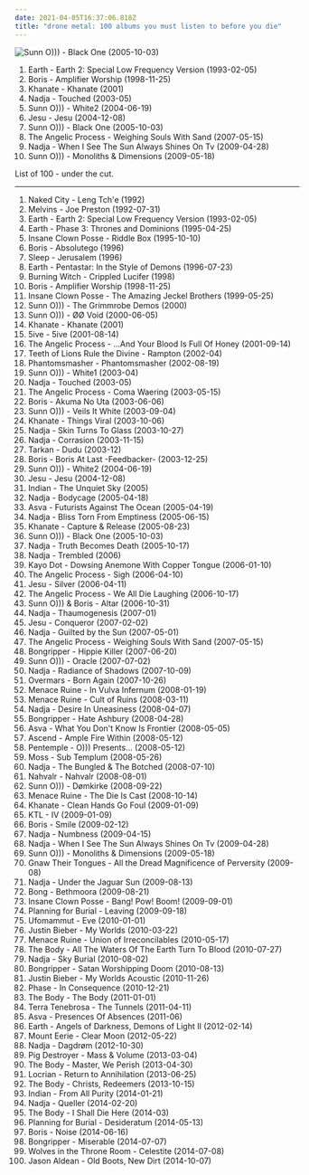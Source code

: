 ```yaml
---
date: 2021-04-05T16:37:06.818Z
title: "drone metal: 100 albums you must listen to before you die"
---
```

![Sunn O))) - Black One (2005-10-03)](http://coverartarchive.org/release/a87bb818-1584-4792-a4ea-ede2a752670f/12224448032-500.jpg "Sunn O))) - Black One (2005-10-03)")
<ol class="albums">
<li data-cover="https://img.discogs.com/QPW4f0c-NOmLiXlyif-8uUVQh3c=/fit-in/600x603/filters:strip_icc():format(jpeg):mode_rgb():quality(90)/discogs-images/R-350902-1474027695-1021.jpeg.jpg" data-tags="drone, drone doom" role="button">Earth - Earth 2: Special Low Frequency Version (1993-02-05)</li>
<li data-cover="http://coverartarchive.org/release/62965196-d2ef-4200-92f3-6e67dad070cd/3847276873-500.jpg" data-tags="drone, doom metal" role="button">Boris - Amplifier Worship (1998-11-25)</li>
<li data-cover="http://coverartarchive.org/release/918ce11f-a9fb-4d3c-be10-c0b55e510145/11462273056-500.jpg" data-tags="doom metal, drone metal" role="button">Khanate - Khanate (2001)</li>
<li data-cover="http://coverartarchive.org/release/9c4d2fcd-2578-4b19-875b-8836ecf1f179/2704214622-500.jpg" data-tags="drone" role="button">Nadja - Touched (2003-05)</li>
<li data-cover="http://coverartarchive.org/release/6a291bd0-cc9d-41b8-899b-b1519b0b5034/21797764256-500.jpg" data-tags="drone, drone metal" role="button">Sunn O))) - White2 (2004-06-19)</li>
<li data-cover="http://coverartarchive.org/release/9b091bcd-f336-3381-a7c3-8783dff901d7/2536665650-500.jpg" data-tags="shoegaze, sludge" role="button">Jesu - Jesu (2004-12-08)</li>
<li data-cover="http://coverartarchive.org/release/a87bb818-1584-4792-a4ea-ede2a752670f/12224448032-500.jpg" data-tags="drone" role="button">Sunn O))) - Black One (2005-10-03)</li>
<li data-cover="http://coverartarchive.org/release/bafedfd5-3f00-34b7-8028-7ec83969dc3f/4890270894-500.jpg" data-tags="drone metal, shoegaze" role="button">The Angelic Process - Weighing Souls With Sand (2007-05-15)</li>
<li data-cover="http://coverartarchive.org/release/22b860d3-09ee-4e1c-ba2f-3098b2b24c2d/14944571300-500.jpg" data-tags="drone metal" role="button">Nadja - When I See The Sun Always Shines On Tv (2009-04-28)</li>
<li data-cover="http://coverartarchive.org/release/50f53ceb-8e3c-3508-8c4e-80479bf93040/21129584187-500.jpg" data-tags="drone" role="button">Sunn O))) - Monoliths & Dimensions (2009-05-18)</li>
</ol>
List of 100 - under the cut.
<!-- more -->

_________________

<ol class="albums">
<li data-cover="http://coverartarchive.org/release/40df820c-584f-4af3-a37f-a588aadeed74/10360629675-500.jpg" data-tags="drone metal, drone" role="button">
Naked City - Leng Tch'e (1992)
</li>
<li data-cover="http://coverartarchive.org/release/2a49f494-d753-4512-9840-1aed8b1def55/18235079201-500.jpg" data-tags="drone" role="button">
Melvins - Joe Preston (1992-07-31)
</li>
<li data-cover="https://img.discogs.com/QPW4f0c-NOmLiXlyif-8uUVQh3c=/fit-in/600x603/filters:strip_icc():format(jpeg):mode_rgb():quality(90)/discogs-images/R-350902-1474027695-1021.jpeg.jpg" data-tags="drone, drone doom" role="button">
Earth - Earth 2: Special Low Frequency Version (1993-02-05)
</li>
<li data-cover="https://img.discogs.com/NF1Av-gjTTdMYEU73RdJH-u0_PE=/fit-in/600x619/filters:strip_icc():format(jpeg):mode_rgb():quality(90)/discogs-images/R-16150803-1604299125-5521.jpeg.jpg" data-tags="drone" role="button">
Earth - Phase 3: Thrones and Dominions (1995-04-25)
</li>
<li data-cover="http://coverartarchive.org/release/773b1e1e-3fe6-4e8f-a5e4-117d45dd2d06/27358258265-500.jpg" data-tags="detroit" role="button">
Insane Clown Posse - Riddle Box (1995-10-10)
</li>
<li data-cover="http://coverartarchive.org/release/0cbb0772-d07f-4d50-9ad2-daefa57515de/12833237719-500.jpg" data-tags="drone" role="button">
Boris - Absolutego (1996)
</li>
<li data-cover="https://img.discogs.com/y2olKQ62QYPn5PGJ_EhdS33EkWM=/fit-in/600x600/filters:strip_icc():format(jpeg):mode_rgb():quality(90)/discogs-images/R-1097273-1191794769.jpeg.jpg" data-tags="doom metal, stoner rock, sludge" role="button">
Sleep - Jerusalem (1996)
</li>
<li data-cover="https://img.discogs.com/pe80Ii1unpA-pe7WB1eUUXU_zps=/fit-in/600x598/filters:strip_icc():format(jpeg):mode_rgb():quality(90)/discogs-images/R-10226360-1501304641-6236.jpeg.jpg" data-tags="stoner rock" role="button">
Earth - Pentastar: In the Style of Demons (1996-07-23)
</li>
<li data-cover="http://coverartarchive.org/release/a44cd64a-aecc-4486-9fb6-7c61d5671fa4/24290451464-500.jpg" data-tags="doom metal" role="button">
Burning Witch - Crippled Lucifer (1998)
</li>
<li data-cover="http://coverartarchive.org/release/62965196-d2ef-4200-92f3-6e67dad070cd/3847276873-500.jpg" data-tags="drone, doom metal" role="button">
Boris - Amplifier Worship (1998-11-25)
</li>
<li data-cover="http://coverartarchive.org/release/4376e2ea-7b73-32a7-b99a-2e76f21498c2/28063954531-500.jpg" data-tags="juggalo, hip-hop" role="button">
Insane Clown Posse - The Amazing Jeckel Brothers (1999-05-25)
</li>
<li data-cover="https://img.discogs.com/_jQwbyIaFrSFv2bgTHamg70Tn4Q=/fit-in/600x600/filters:strip_icc():format(jpeg):mode_rgb():quality(90)/discogs-images/R-498119-1156908358.jpeg.jpg" data-tags="drone" role="button">
Sunn O))) - The Grimmrobe Demos (2000)
</li>
<li data-cover="http://coverartarchive.org/release/8c22b1b6-07c9-4ac4-944a-4f5697c0c98b/2817171034-500.jpg" data-tags="drone" role="button">
Sunn O))) - ØØ Void (2000-06-05)
</li>
<li data-cover="http://coverartarchive.org/release/918ce11f-a9fb-4d3c-be10-c0b55e510145/11462273056-500.jpg" data-tags="doom metal, drone metal" role="button">
Khanate - Khanate (2001)
</li>
<li data-cover="https://img.discogs.com/RUgnfTj-wGnKvFdbpG899B8jOss=/fit-in/200x197/filters:strip_icc():format(jpeg):mode_rgb():quality(90)/discogs-images/R-382992-1110993697.jpg.jpg" data-tags="sludge" role="button">
5ive - 5ive (2001-08-14)
</li>
<li data-cover="http://coverartarchive.org/release/04e22146-2644-48fc-abed-96b2136c47ef/4867112613-500.jpg" data-tags="drone metal" role="button">
The Angelic Process - ...And Your Blood Is Full Of Honey (2001-09-14)
</li>
<li data-cover="http://coverartarchive.org/release/5fef35df-4d7a-4a68-9816-8d994e94b0dc/28543085075-500.jpg" data-tags="doom metal" role="button">
Teeth of Lions Rule the Divine - Rampton (2002-04)
</li>
<li data-cover="http://coverartarchive.org/release/1766bf80-c94d-4086-820b-e4650be19e41/26391481350-500.jpg" data-tags="drone metal" role="button">
Phantomsmasher - Phantomsmasher (2002-08-19)
</li>
<li data-cover="http://coverartarchive.org/release/dcbffba8-7ec2-40d7-a957-a9c6ea270f04/21797761752-500.jpg" data-tags="drone" role="button">
Sunn O))) - White1 (2003-04)
</li>
<li data-cover="http://coverartarchive.org/release/9c4d2fcd-2578-4b19-875b-8836ecf1f179/2704214622-500.jpg" data-tags="drone" role="button">
Nadja - Touched (2003-05)
</li>
<li data-cover="http://coverartarchive.org/release/ae5b0556-2ce2-417c-9e51-f7f59027168b/1983382274-500.jpg" data-tags="drone metal" role="button">
The Angelic Process - Coma Waering (2003-05-15)
</li>
<li data-cover="https://img.discogs.com/aKa3diJi3OzltEG8-tobhk2bK6o=/fit-in/200x200/filters:strip_icc():format(jpeg):mode_rgb():quality(90)/discogs-images/R-1334231-1210541514.jpeg.jpg" data-tags="stoner rock" role="button">
Boris - Akuma No Uta (2003-06-06)
</li>
<li data-cover="http://coverartarchive.org/release/b356b616-0457-42dd-bffc-aa37e0046b39/7965099383-500.jpg" data-tags="vinyl, drone metal, 12 inch, limited edition, thin the herd, single sided, 500 copies, lord ominous, martynas meskauskas, martynas meskauskas aka lord ominous, 04 september, thin the herd records" role="button">
Sunn O))) - Veils It White (2003-09-04)
</li>
<li data-cover="http://coverartarchive.org/release/5fcd1034-917b-4218-808a-7404fa52d1ad/4523575650-500.jpg" data-tags="doom metal, drone, drone doom" role="button">
Khanate - Things Viral (2003-10-06)
</li>
<li data-cover="http://coverartarchive.org/release/b590af7b-7f13-4fd2-ab4b-1ca9f47c6ed8/14963881539-500.jpg" data-tags="drone, drone metal, ambient" role="button">
Nadja - Skin Turns To Glass (2003-10-27)
</li>
<li data-cover="http://coverartarchive.org/release/8ab44b9d-0e3f-4538-bbe5-d83e5bcf25eb/14964010488-500.jpg" data-tags="drone" role="button">
Nadja - Corrasion (2003-11-15)
</li>
<li data-cover="https://img.discogs.com/JXaLMhJYJVL7tqQHgpYmv60fUqY=/fit-in/600x540/filters:strip_icc():format(jpeg):mode_rgb():quality(90)/discogs-images/R-454482-1333877155.jpeg.jpg" data-tags="dudu, tarkan" role="button">
Tarkan - Dudu (2003-12)
</li>
<li data-cover="http://coverartarchive.org/release/10238f70-4b01-4d39-b793-617185352e1b/11345500658-500.jpg" data-tags="drone, drone metal" role="button">
Boris - Boris At Last -Feedbacker- (2003-12-25)
</li>
<li data-cover="http://coverartarchive.org/release/6a291bd0-cc9d-41b8-899b-b1519b0b5034/21797764256-500.jpg" data-tags="drone, drone metal" role="button">
Sunn O))) - White2 (2004-06-19)
</li>
<li data-cover="http://coverartarchive.org/release/9b091bcd-f336-3381-a7c3-8783dff901d7/2536665650-500.jpg" data-tags="shoegaze, sludge" role="button">
Jesu - Jesu (2004-12-08)
</li>
<li data-cover="http://coverartarchive.org/release/1e2cf0ad-1379-44d7-9779-18f8c32ceceb/5920778944-500.jpg" data-tags="doom metal, sludge, sludge metal, post-metal, sludgecore, drone metal, heavy as fuck, sludge doom metal, seventh rule" role="button">
Indian - The Unquiet Sky (2005)
</li>
<li data-cover="https://img.discogs.com/hMzHXbxnmV1AJM3QP0_R1dAVeeE=/fit-in/192x276/filters:strip_icc():format(jpeg):mode_rgb():quality(90)/discogs-images/R-450345-1115131494.jpg.jpg" data-tags="drone metal, ambient" role="button">
Nadja - Bodycage (2005-04-18)
</li>
<li data-cover="http://coverartarchive.org/release/0382be12-26a5-4950-acdf-2987b3e215f4/11506106398-500.jpg" data-tags="drone doom, drone" role="button">
Asva - Futurists Against The Ocean (2005-04-19)
</li>
<li data-cover="http://coverartarchive.org/release/06e88e86-8090-43ab-a9d4-160743ced1ed/14920930470-500.jpg" data-tags="drone metal" role="button">
Nadja - Bliss Torn From Emptiness (2005-06-15)
</li>
<li data-cover="https://img.discogs.com/ImpV3xoHQYFhtHT5z2mZaf3fI0s=/fit-in/600x531/filters:strip_icc():format(jpeg):mode_rgb():quality(90)/discogs-images/R-507139-1168299383.jpeg.jpg" data-tags="doom metal, drone doom" role="button">
Khanate - Capture & Release (2005-08-23)
</li>
<li data-cover="http://coverartarchive.org/release/a87bb818-1584-4792-a4ea-ede2a752670f/12224448032-500.jpg" data-tags="drone" role="button">
Sunn O))) - Black One (2005-10-03)
</li>
<li data-cover="http://coverartarchive.org/release/0f4e03bf-e029-4c1e-91ae-491c87b45dd8/14921256445-500.jpg" data-tags="drone metal, drone" role="button">
Nadja - Truth Becomes Death (2005-10-17)
</li>
<li data-cover="http://coverartarchive.org/release/e7549a7e-3bb3-47c0-b602-99c8604a3343/2704136275-500.jpg" data-tags="drone, drone metal, ambient drone" role="button">
Nadja - Trembled (2006)
</li>
<li data-cover="http://coverartarchive.org/release/8c761839-5889-4b72-95a2-031619122e4a/20406280868-500.jpg" data-tags="avant-garde" role="button">
Kayo Dot - Dowsing Anemone With Copper Tongue (2006-01-10)
</li>
<li data-cover="http://coverartarchive.org/release/3a655a97-a926-486d-824c-7757da0fd5d2/4867138941-500.jpg" data-tags="drone metal, shoegaze, atmospheric metal" role="button">
The Angelic Process - Sigh (2006-04-10)
</li>
<li data-cover="http://coverartarchive.org/release/b17b33e2-e1c4-49c1-85a7-7ea723ce0d3d/25109250377-500.jpg" data-tags="shoegaze, post-rock" role="button">
Jesu - Silver (2006-04-11)
</li>
<li data-cover="http://coverartarchive.org/release/3905675b-02ab-4e07-a92a-e9a1647656fa/4867160778-500.jpg" data-tags="drone metal" role="button">
The Angelic Process - We All Die Laughing (2006-10-17)
</li>
<li data-cover="http://coverartarchive.org/release/441e27af-1bab-4295-9a07-76b5d534766c/12049469320-500.jpg" data-tags="drone, drone doom, experimental" role="button">
Sunn O))) & Boris - Altar (2006-10-31)
</li>
<li data-cover="http://coverartarchive.org/release/184ed421-f9e0-4a6d-811b-b1bafd8cc1e9/6024882318-500.jpg" data-tags="ambient, drone metal" role="button">
Nadja - Thaumogenesis (2007-01)
</li>
<li data-cover="http://coverartarchive.org/release/3a99332d-e326-46d6-acdc-f9935bdb9efb/26240956893-500.jpg" data-tags="post-rock, shoegaze, drone, experimental" role="button">
Jesu - Conqueror (2007-02-02)
</li>
<li data-cover="http://coverartarchive.org/release/b735a31e-7d4c-4e96-a9de-d4b5a91bd2d8/27395341905-500.jpg" data-tags="drone, drone metal" role="button">
Nadja - Guilted by the Sun (2007-05-01)
</li>
<li data-cover="http://coverartarchive.org/release/bafedfd5-3f00-34b7-8028-7ec83969dc3f/4890270894-500.jpg" data-tags="drone metal, shoegaze" role="button">
The Angelic Process - Weighing Souls With Sand (2007-05-15)
</li>
<li data-cover="http://coverartarchive.org/release/6f8b8b1d-4f89-4d92-9688-0f2b5177ef15/26171540721-500.jpg" data-tags="sludge" role="button">
Bongripper - Hippie Killer (2007-06-20)
</li>
<li data-cover="https://img.discogs.com/vV5e0nj9KLaUSAaLVABGD6JYwTE=/fit-in/600x596/filters:strip_icc():format(jpeg):mode_rgb():quality(90)/discogs-images/R-2045702-1260577659.jpeg.jpg" data-tags="drone" role="button">
Sunn O))) - Oracle (2007-07-02)
</li>
<li data-cover="http://coverartarchive.org/release/77a1a942-8b33-4e13-b746-0e74ee054512/1059780038-500.jpg" data-tags="drone" role="button">
Nadja - Radiance of Shadows (2007-10-09)
</li>
<li data-cover="https://img.discogs.com/yS0ibxJrXL4gqarAJr70hTq1NJo=/fit-in/200x200/filters:strip_icc():format(jpeg):mode_rgb():quality(90)/discogs-images/R-1128736-1194365091.gif.jpg" data-tags="drone metal" role="button">
Overmars - Born Again (2007-10-26)
</li>
<li data-cover="https://img.discogs.com/3ZWZs90NhX1FBs7af1_VRUFyWmA=/fit-in/404x640/filters:strip_icc():format(jpeg):mode_rgb():quality(90)/discogs-images/R-1548554-1227586266.jpeg.jpg" data-tags="drone, drone metal, drone doom, drone doom metal" role="button">
Menace Ruine - In Vulva Infernum (2008-01-19)
</li>
<li data-cover="http://coverartarchive.org/release/a44cf84f-0636-4a72-9312-86b2f0acadc7/4540734760-500.jpg" data-tags="drone metal, drone, drone doom" role="button">
Menace Ruine - Cult of Ruins (2008-03-11)
</li>
<li data-cover="http://coverartarchive.org/release/c7bbf689-b65c-4d85-b8e2-533faf788fe1/1016426077-500.jpg" data-tags="drone" role="button">
Nadja - Desire In Uneasiness (2008-04-07)
</li>
<li data-cover="https://img.discogs.com/ZM4MzUvHPeTFTwghNuN2HPkQxYA=/fit-in/350x350/filters:strip_icc():format(jpeg):mode_rgb():quality(90)/discogs-images/R-2942323-1308397024.jpeg.jpg" data-tags="doom metal, drone, sludge" role="button">
Bongripper - Hate Ashbury (2008-04-28)
</li>
<li data-cover="http://coverartarchive.org/release/2fb4720c-5478-4dc2-9dbd-79c65580dbc4/19801239453-500.jpg" data-tags="doom metal" role="button">
Asva - What You Don't Know Is Frontier (2008-05-05)
</li>
<li data-cover="https://img.discogs.com/vIvOW9olU9AOP3gpFB6NPT2n1j0=/fit-in/300x300/filters:strip_icc():format(jpeg):mode_rgb():quality(90)/discogs-images/R-1361784-1212871499.jpeg.jpg" data-tags="doom metal" role="button">
Ascend - Ample Fire Within (2008-05-12)
</li>
<li data-cover="https://img.discogs.com/5QeZdtHNCEKyDoAyKAQsnrGxdTI=/fit-in/430x430/filters:strip_icc():format(jpeg):mode_rgb():quality(90)/discogs-images/R-1346993-1211582699.jpeg.jpg" data-tags="drone, live, drone metal" role="button">
Pentemple - O))) Presents... (2008-05-12)
</li>
<li data-cover="https://img.discogs.com/qVmcx9unMhhEb9u_vG-AXrUzYR8=/fit-in/600x600/filters:strip_icc():format(jpeg):mode_rgb():quality(90)/discogs-images/R-1405466-1217796277.jpeg.jpg" data-tags="doom metal, sludge, funeral doom metal, funeral doom, drone metal" role="button">
Moss - Sub Templum (2008-05-26)
</li>
<li data-cover="http://coverartarchive.org/release/fe21db7d-73a9-42c9-b642-441fad6cba58/2704257209-500.jpg" data-tags="ambient, drone metal" role="button">
Nadja - The Bungled & The Botched (2008-07-10)
</li>
<li data-cover="http://coverartarchive.org/release/20a8e50b-8833-4690-9827-9e2a0c162691/12911752315-500.jpg" data-tags="black metal, drone metal, black noise, drone, drone black metal" role="button">
Nahvalr - Nahvalr (2008-08-01)
</li>
<li data-cover="http://coverartarchive.org/release/23e49586-fa2e-43ab-8b57-9e56b9221954/16445937734-500.jpg" data-tags="drone, live, drone doom" role="button">
Sunn O))) - Dømkirke (2008-09-22)
</li>
<li data-cover="http://coverartarchive.org/release/b7a8de7e-f0ef-4260-a063-2f9686d2d733/15346695196-500.jpg" data-tags="drone, drone metal" role="button">
Menace Ruine - The Die Is Cast (2008-10-14)
</li>
<li data-cover="https://img.discogs.com/YZoys12Nds_X9dM7TPnz9_-DZVI=/fit-in/600x600/filters:strip_icc():format(jpeg):mode_rgb():quality(90)/discogs-images/R-1611909-1528837707-2645.jpeg.jpg" data-tags="doom metal, drone, drone metal" role="button">
Khanate - Clean Hands Go Foul (2009-01-09)
</li>
<li data-cover="https://img.discogs.com/hGZUyDeZDRfQ-4jmbf18CkP5bXU=/fit-in/595x600/filters:strip_icc():format(jpeg):mode_rgb():quality(90)/discogs-images/R-1583320-1267000861.jpeg.jpg" data-tags="noise, drone, dark ambient, 00s, drone metal, editions mego, deathdrone, megadrone, hell drone, nordic drone, satanic drone, viking drone, depressive drone, suicidal drone" role="button">
KTL - IV (2009-01-09)
</li>
<li data-cover="http://coverartarchive.org/release/fd02a8f2-140c-44be-9068-b3117a4f8cdc/2608390419-500.jpg" data-tags="experimental, stoner rock, psychedelic rock, noise rock" role="button">
Boris - Smile (2009-02-12)
</li>
<li data-cover="http://coverartarchive.org/release/03eb2c03-bdfa-4508-9b9a-9022afbd52a5/14964057892-500.jpg" data-tags="drone, drone doom, drone metal, doomgaze" role="button">
Nadja - Numbness (2009-04-15)
</li>
<li data-cover="http://coverartarchive.org/release/22b860d3-09ee-4e1c-ba2f-3098b2b24c2d/14944571300-500.jpg" data-tags="drone metal" role="button">
Nadja - When I See The Sun Always Shines On Tv (2009-04-28)
</li>
<li data-cover="http://coverartarchive.org/release/50f53ceb-8e3c-3508-8c4e-80479bf93040/21129584187-500.jpg" data-tags="drone" role="button">
Sunn O))) - Monoliths & Dimensions (2009-05-18)
</li>
<li data-cover="http://coverartarchive.org/release/7f8823c6-aa02-497b-b382-c2e11e91c68e/5950054189-500.jpg" data-tags="drone metal, black industrial, black noise, drone black metal" role="button">
Gnaw Their Tongues - All the Dread Magnificence of Perversity (2009-08)
</li>
<li data-cover="http://coverartarchive.org/release/cf30122e-e937-47ad-8dc7-a1adfb1e24fd/14964068163-500.jpg" data-tags="drone metal" role="button">
Nadja - Under the Jaguar Sun (2009-08-13)
</li>
<li data-cover="http://coverartarchive.org/release/fea473cc-c728-4db7-95ec-d926f94097bd/4683155597-500.jpg" data-tags="doom metal, psychedelic rock, stoner metal, sludge metal, drone metal" role="button">
Bong - Bethmoora (2009-08-21)
</li>
<li data-cover="http://coverartarchive.org/release/7aa2faf0-993a-45b6-b513-afcb5f40f5d5/1621608060-500.jpg" data-tags="goregrind, deathcore, brutal death metal, nsbm, deathgrind, brutal deathcore, national socialist black metal, moshcore" role="button">
Insane Clown Posse - Bang! Pow! Boom! (2009-09-01)
</li>
<li data-cover="https://img.discogs.com/DQc1eHulSCjyIY1MzDJIaZiVbgw=/fit-in/458x450/filters:strip_icc():format(jpeg):mode_rgb():quality(90)/discogs-images/R-2284888-1274430718.jpeg.jpg" data-tags="post-rock, shoegaze" role="button">
Planning for Burial - Leaving (2009-09-18)
</li>
<li data-cover="http://coverartarchive.org/release/83181b88-97a9-4bfc-9c79-c993924c8621/18218900491-500.jpg" data-tags="doom metal, stoner metal" role="button">
Ufomammut - Eve (2010-01-01)
</li>
<li data-cover="http://coverartarchive.org/release/6bfba6d5-71fc-454b-b3a0-63632a1459fa/20855090957-500.jpg" data-tags="totec radio, justin bieber, goregrind, justin bieber my worlds" role="button">
Justin Bieber - My Worlds (2010-03-22)
</li>
<li data-cover="http://coverartarchive.org/release/c5922639-32eb-4fca-a6ee-f12d2691d811/4540743823-500.jpg" data-tags="drone metal, drone" role="button">
Menace Ruine - Union of Irreconcilables (2010-05-17)
</li>
<li data-cover="https://img.discogs.com/EYkRa5I5Thn4-CJG4pZdagjRGws=/fit-in/600x552/filters:strip_icc():format(jpeg):mode_rgb():quality(90)/discogs-images/R-2648636-1614272888-3966.jpeg.jpg" data-tags="drone metal" role="button">
The Body - All The Waters Of The Earth Turn To Blood (2010-07-27)
</li>
<li data-cover="http://coverartarchive.org/release/44113ba1-60cc-4ba3-acde-26f32424a1d0/14921055462-500.jpg" data-tags="ambient, drone metal" role="button">
Nadja - Sky Burial (2010-08-02)
</li>
<li data-cover="https://img.discogs.com/4eXy0sIWpoRa_oCXpu44OiNqI74=/fit-in/600x600/filters:strip_icc():format(jpeg):mode_rgb():quality(90)/discogs-images/R-2414844-1562770547-1307.jpeg.jpg" data-tags="sludge, doom metal, doom" role="button">
Bongripper - Satan Worshipping Doom (2010-08-13)
</li>
<li data-cover="http://coverartarchive.org/release/d9206472-5d0c-4617-a1d3-75466a346934/15444150049-500.jpg" data-tags="totec radio, justin bieber" role="button">
Justin Bieber - My Worlds Acoustic (2010-11-26)
</li>
<li data-cover="http://coverartarchive.org/release/29c108d3-2d05-4637-8dad-e67025ee452a/1484876997-500.jpg" data-tags="rock, alternative rock, indie rock, progressive rock, post punk, sludge, art rock, psych, space rock, spiritual, garage rock, post rock, psychedelic rock, greek, prog rock, glam punk, dark wave, neo-psychedelia, acid rock, psych-rock, moroccan roll, phase, spiritual rock, greek psych, insight out, post-rock, post-punk, greek rock, post grunge, death n roll, space psych, neo-psych, goth n roll, psych punk, psychedelic progressive rock, psychedelic glam punk, psych prog rock, grunge, experimental, psychedelia, folk rock, trippy, exotic, traditional, electro rock, post-metal, mystic, neo-psychedelic, post metal, eastern, psych folk, dark folk, post-hardcore, alt rock, punk n roll, gothabilly, post hardcore, psych-folk, post-industrial, folk psych, prog psych, psychedelic space rock, garage psych, psych prog, post-grudge, greek psychedelic rock, greek psychedelia, greek-psych" role="button">
Phase - In Consequence (2010-12-21)
</li>
<li data-cover="http://coverartarchive.org/release/0518c1f8-9ff8-47af-a1ad-05b32879b5f9/17733491468-500.jpg" data-tags="doom metal, sludge metal, drone metal" role="button">
The Body - The Body (2011-01-01)
</li>
<li data-cover="http://coverartarchive.org/release/bee10114-0e86-4ef1-adbf-d27d934993b5/6079253076-500.jpg" data-tags="experimental" role="button">
Terra Tenebrosa - The Tunnels (2011-04-11)
</li>
<li data-cover="http://coverartarchive.org/release/be33611f-4545-4619-8186-196e2c31bc1b/19800291718-500.jpg" data-tags="ambient, doom metal, drone" role="button">
Asva - Presences Of Absences (2011-06)
</li>
<li data-cover="http://coverartarchive.org/release/3466ac05-d0af-43d4-8650-9df083a9315c/2386440220-500.jpg" data-tags="instrumental, drone, stoner metal, doom jazz" role="button">
Earth - Angels of Darkness, Demons of Light II (2012-02-14)
</li>
<li data-cover="http://coverartarchive.org/release/ee805eba-996b-48c6-bccb-52b6ff5f4dd7/1017565236-500.jpg" data-tags="folk, indie, drone" role="button">
Mount Eerie - Clear Moon (2012-05-22)
</li>
<li data-cover="http://coverartarchive.org/release/d24f846a-3aff-465e-b181-7ac0e070b9d0/7654943118-500.jpg" data-tags="drone" role="button">
Nadja - Dagdrøm (2012-10-30)
</li>
<li data-cover="http://coverartarchive.org/release/8f7a380b-996b-491a-b6bd-a80bf318ab4e/3501107516-500.jpg" data-tags="doom metal, drone metal" role="button">
Pig Destroyer - Mass & Volume (2013-03-04)
</li>
<li data-cover="http://coverartarchive.org/release/dfcaa254-367c-43c7-8b60-d548657086f0/4932484818-500.jpg" data-tags="doom metal, drone metal" role="button">
The Body - Master, We Perish (2013-04-30)
</li>
<li data-cover="http://coverartarchive.org/release/552b02c3-08e9-486a-9d4a-718fec75638f/4468570604-500.jpg" data-tags="experimental, drone" role="button">
Locrian - Return to Annihilation (2013-06-25)
</li>
<li data-cover="http://coverartarchive.org/release/6c1bef41-05b3-475c-8ad3-9d3fd39c0062/16155655124-500.jpg" data-tags="noise, drone metal" role="button">
The Body - Christs, Redeemers (2013-10-15)
</li>
<li data-cover="http://coverartarchive.org/release/468bf39d-6692-4510-9614-95cf115c21b7/6285609325-500.jpg" data-tags="sludge, 2014: albums" role="button">
Indian - From All Purity (2014-01-21)
</li>
<li data-cover="http://coverartarchive.org/release/4d71aff5-a823-4dee-ba3a-4c0248481898/13473506197-500.jpg" data-tags="ambient, drone, drone metal" role="button">
Nadja - Queller (2014-02-20)
</li>
<li data-cover="http://coverartarchive.org/release/e7d23c24-e217-440e-b527-1751a5255478/13466791800-500.jpg" data-tags="2014: albums" role="button">
The Body - I Shall Die Here (2014-03)
</li>
<li data-cover="http://coverartarchive.org/release/dd275539-7618-4980-a62a-726aac8a4f5d/9267575340-500.jpg" data-tags="shoegaze, post-rock" role="button">
Planning for Burial - Desideratum (2014-05-13)
</li>
<li data-cover="http://coverartarchive.org/release/94a5b3b9-5e56-4f04-86fd-877c99cd720d/8102222224-500.jpg" data-tags="experimental, noise rock, shoegaze" role="button">
Boris - Noise (2014-06-16)
</li>
<li data-cover="http://coverartarchive.org/release/19a294d7-751a-4b22-b3c2-41b98e4d5236/7851396334-500.jpg" data-tags="sludge" role="button">
Bongripper - Miserable (2014-07-07)
</li>
<li data-cover="http://coverartarchive.org/release/997a791c-e17c-4b7b-9177-12f548c994cd/7387728505-500.jpg" data-tags="ambient" role="button">
Wolves in the Throne Room - Celestite (2014-07-08)
</li>
<li data-cover="http://coverartarchive.org/release/9995defc-83f0-4986-8034-37a351c9d8f5/8535696317-500.jpg" data-tags="drone, meme, mucore" role="button">
Jason Aldean - Old Boots, New Dirt (2014-10-07)
</li>
</ol>